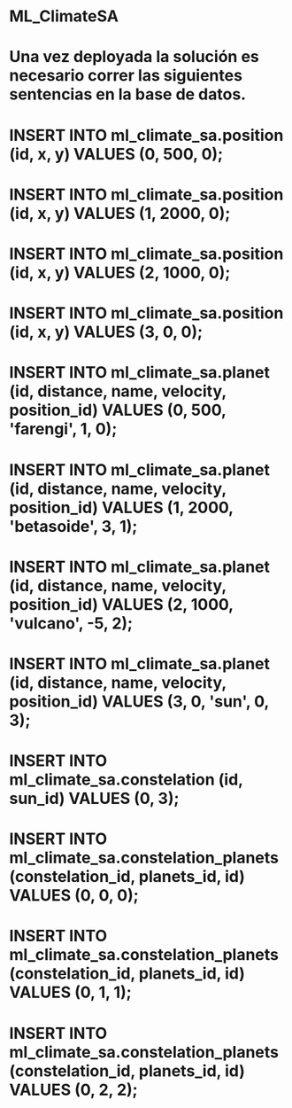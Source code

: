# ML_ClimateSA

# Una vez deployada la solución es necesario correr las siguientes sentencias en la base de datos.

# INSERT INTO ml_climate_sa.position (id, x, y) VALUES (0, 500, 0);
# INSERT INTO ml_climate_sa.position (id, x, y) VALUES (1, 2000, 0);
# INSERT INTO ml_climate_sa.position (id, x, y) VALUES (2, 1000, 0);
# INSERT INTO ml_climate_sa.position (id, x, y) VALUES (3, 0, 0);

# INSERT INTO ml_climate_sa.planet (id, distance, name, velocity, position_id) VALUES (0, 500, 'farengi', 1, 0);
# INSERT INTO ml_climate_sa.planet (id, distance, name, velocity, position_id) VALUES (1, 2000, 'betasoide', 3, 1);
# INSERT INTO ml_climate_sa.planet (id, distance, name, velocity, position_id) VALUES (2, 1000, 'vulcano', -5, 2);
# INSERT INTO ml_climate_sa.planet (id, distance, name, velocity, position_id) VALUES (3, 0, 'sun', 0, 3);

# INSERT INTO ml_climate_sa.constelation (id, sun_id) VALUES (0, 3);

# INSERT INTO ml_climate_sa.constelation_planets (constelation_id, planets_id, id) VALUES (0, 0, 0);
# INSERT INTO ml_climate_sa.constelation_planets (constelation_id, planets_id, id) VALUES (0, 1, 1);
# INSERT INTO ml_climate_sa.constelation_planets (constelation_id, planets_id, id) VALUES (0, 2, 2);